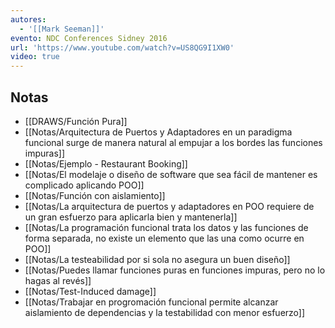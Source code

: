 ```yaml
---
autores:
  - '[[Mark Seeman]]'
evento: NDC Conferences Sidney 2016
url: 'https://www.youtube.com/watch?v=US8QG9I1XW0'
video: true
---
```


<!-- backlinks:start -->

## Notas

- [[DRAWS/Función Pura]]
- [[Notas/Arquitectura de Puertos y Adaptadores en un paradigma funcional  surge de manera natural al empujar a los bordes las funciones impuras]]
- [[Notas/Ejemplo -  Restaurant Booking]]
- [[Notas/El modelaje o diseño de software que sea fácil de mantener es complicado aplicando POO]]
- [[Notas/Función con aislamiento]]
- [[Notas/La arquitectura de puertos y adaptadores en POO requiere de un gran esfuerzo para aplicarla bien y mantenerla]]
- [[Notas/La programación funcional trata los datos y las funciones de forma separada, no existe un elemento que las una como ocurre en POO]]
- [[Notas/La testeabilidad por si sola no asegura un buen diseño]]
- [[Notas/Puedes llamar funciones puras en funciones impuras, pero no lo hagas al revés]]
- [[Notas/Test-Induced damage]]
- [[Notas/Trabajar en progromación funcional permite alcanzar aislamiento de dependencias y la testabilidad con menor esfuerzo]]

<!-- backlinks:end -->
